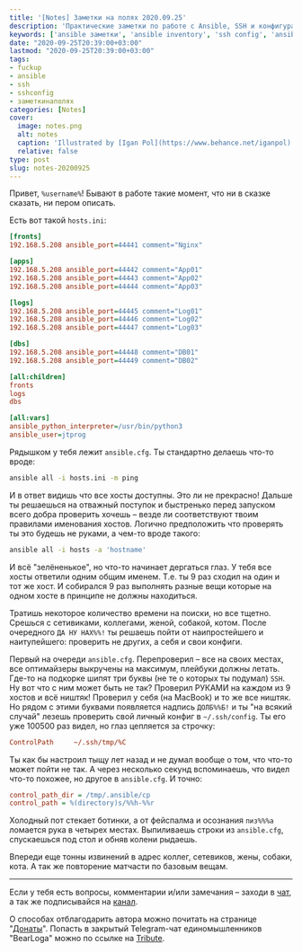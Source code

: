 ```yaml
---
title: '[Notes] Заметки на полях 2020.09.25'
description: 'Практические заметки по работе с Ansible, SSH и конфигурацией инвентаря: типичные ошибки, советы и разбор ситуаций из реального опыта.'
keywords: ['ansible заметки', 'ansible inventory', 'ssh config', 'ansible ошибки', 'ansible best practices', 'ansible ssh', 'ansible hosts.ini', 'ansible controlpath']
date: "2020-09-25T20:39:00+03:00"
lastmod: "2020-09-25T20:39:00+03:00"
tags:
- fuckup
- ansible
- ssh
- sshconfig
- заметкинаполях
categories: [Notes]
cover:
  image: notes.png
  alt: notes
  caption: 'Illustrated by [Igan Pol](https://www.behance.net/iganpol)'
  relative: false
type: post
slug: notes-20200925
---
```


Привет, `%username%`! Бывают в работе такие момент, что ни в сказке сказать, ни пером описать.

Есть вот такой `hosts.ini`:

```ini
[fronts]
192.168.5.208 ansible_port=44441 comment="Nginx"

[apps]
192.168.5.208 ansible_port=44442 comment="App01"
192.168.5.208 ansible_port=44443 comment="App02"
192.168.5.208 ansible_port=44444 comment="App03"

[logs]
192.168.5.208 ansible_port=44445 comment="Log01"
192.168.5.208 ansible_port=44446 comment="Log02"
192.168.5.208 ansible_port=44447 comment="Log03"

[dbs]
192.168.5.208 ansible_port=44448 comment="DB01"
192.168.5.208 ansible_port=44449 comment="DB02"

[all:children]
fronts
logs
dbs

[all:vars]
ansible_python_interpreter=/usr/bin/python3
ansible_user=jtprog
```

Рядышком у тебя лежит `ansible.cfg`. Ты стандартно делаешь что-то вроде:

```bash
ansible all -i hosts.ini -m ping
```

И в ответ видишь что все хосты доступны. Это ли не прекрасно! Дальше ты решаешься на отважный поступок и быстренько перед запуском всего добра проверить хочешь – везде ли соответствуют твоим правилами именования хостов. Логично предположить что проверять ты это будешь не руками, а чем-то вроде такого:

```bash
ansible all -i hosts -a 'hostname'
```

И всё "зелёненькое", но что-то начинает дергаться глаз. У тебя все хосты ответили одним общим именем. Т.е. ты 9 раз сходил на один и тот же хост. И собирался 9 раз выполнять разные вещи которые на одном хосте в принципе не должны находиться.

Тратишь некоторое количество времени на поиски, но все тщетно. Срешься с сетивиками, коллегами, женой, собакой, котом. После очередного `ДА НУ НАХ%%!` ты решаешь пойти от наипростейшего и наитупейшего: проверить не других, а себя и свои конфиги.

Первый на очереди `ansible.cfg`. Перепроверил – все на своих местах, все оптимайзеры выкручены на максимум, плейбуки должны летать. Где-то на подкорке шипят три буквы (не те о которых ты подумал) `SSH`. Ну вот что с ним может быть не так? Проверил РУКАМИ на каждом из 9 хостов и всё ништяк! Проверил у себя (на MacBook) и то же все ништяк. Но рядом с этими буквами появляется надпись `ДОЛБ%%Б!` и ты "на всякий случай" лезешь проверить свой личный конфиг в `~/.ssh/config`. Ты его уже 100500 раз видел, но глаз цепляется за строчку:

```ini
ControlPath     ~/.ssh/tmp/%C
```

Ты как бы настроил тыщу лет назад и не думал вообще о том, что что-то может пойти не так. А через несколько секунд вспоминаешь, что видел что-то похожее, но другое в `ansible.cfg`. И точно:

```ini
control_path_dir = /tmp/.ansible/cp
control_path = %(directory)s/%%h-%%r
```

Холодный пот стекает ботинки, а от фейспалма и осознания `пиз%%%а` ломается рука в четырех местах. Выпиливаешь строки из `ansible.cfg`, спускаешься под стол и обняв колени рыдаешь.

Впереди еще тонны извинений в адрес коллег, сетевиков, жены, собаки, кота. А так же повторение матчасти по базовым вещам.

---

Если у тебя есть вопросы, комментарии и/или замечания – заходи в [чат](https://ttttt.me/jtprogru_chat), а так же подписывайся на [канал](https://ttttt.me/jtprogru_channel).

О способах отблагодарить автора можно почитать на странице "[Донаты](https://jtprog.ru/donations/)". Попасть в закрытый Telegram-чат единомышленников "BearLoga" можно по ссылке на [Tribute](https://web.tribute.tg/s/oRV).
